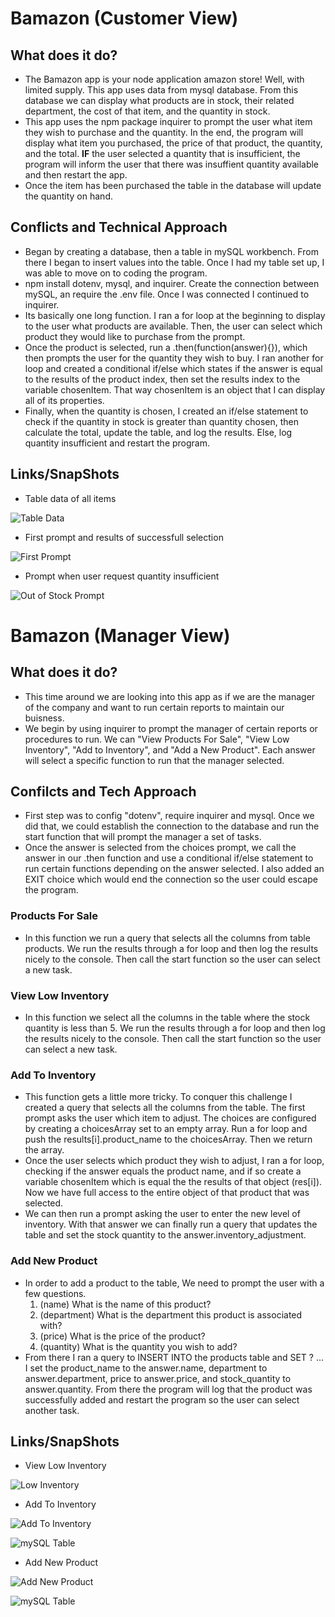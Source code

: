 # Bamazon (Customer View)

## What does it do?
* The Bamazon app is your node application amazon store! Well, with limited supply. This app uses data from mysql database. From this database we can display what products are in stock, their related department, the cost of that item, and the quantity in stock. 
* This app uses the npm package inquirer to prompt the user what item they wish to purchase and the quantity. In the end, the program will display what item you purchased, the price of that product, the quantity, and the total. **IF** the user selected a quantity that is insufficient, the program will inform the user that there was insuffient quantity available and then restart the app. 
* Once the item has been purchased the table in the database will update the quantity on hand. 

## Conflicts and Technical Approach
* Began by creating a database, then a table in mySQL workbench. From there I began to insert values into the table. Once I had my table set up, I was able to move on to coding the program. 
* npm install dotenv, mysql, and inquirer. Create the connection between mySQL, an require the .env file. Once I was connected I continued to inquirer.
* Its basically one long function. I ran a for loop at the beginning to display to the user what products are available. Then, the user can select which product they would like to purchase from the prompt.
* Once the product is selected, run a .then(function(answer){}), which then prompts the user for the quantity they wish to buy. I ran another for loop and created a conditional if/else which states if the answer is equal to the results of the product index, then set the results index to the variable chosenItem. That way chosenItem is an object that I can display all of its properties. 
* Finally, when the quantity is chosen, I created an if/else statement to check if the quantity in stock is greater than quantity chosen, then calculate the total, update the table, and log the results. Else, log quantity insufficient and restart the program. 

## Links/SnapShots

- Table data of all items

![Table Data](img/BamazonTable.png "Table Data")

- First prompt and results of successfull selection

![First Prompt](img/BamazonPrompt.png "First Prompt")

- Prompt when user request quantity insufficient

![Out of Stock Prompt](img/BamazonPrompt2.png "Out of Stock")

# Bamazon (Manager View)

## What does it do?
* This time around we are looking into this app as if we are the manager of the company and want to run certain reports to maintain our buisness.
* We begin by using inquirer to prompt the manager of certain reports or procedures to run. We can "View Products For Sale", "View Low Inventory", "Add to Inventory", and "Add a New Product". Each answer will select a specific function to run that the manager selected. 

## Confilcts and Tech Approach
* First step was to config "dotenv", require inquirer and mysql. Once we did that, we could establish the connection to the database and run the start function that will prompt the manager a set of tasks. 
* Once the answer is selected from the choices prompt, we call the answer in our .then function and use a conditional if/else statement to run certain functions depending on the answer selected. I also added an EXIT choice which would end the connection so the user could escape the program.

### Products For Sale
* In this function we run a query that selects all the columns from table products. We run the results through a for loop and then log the results nicely to the console. Then call the start function so the user can select a new task.

### View Low Inventory 
* In this function we select all the columns in the table where the stock quantity is less than 5. We run the results through a for loop and then log the results nicely to the console. Then call the start function so the user can select a new task.

### Add To Inventory 
* This function gets a little more tricky. To conquer this challenge I created a query that selects all the columns from the table. The first prompt asks the user which item to adjust. The choices are configured by creating a choicesArray set to an empty array. Run a for loop and push the results[i].product_name to the choicesArray. Then we return the array. 
* Once the user selects which product they wish to adjust, I ran a for loop, checking if the answer equals the product name, and if so create a variable chosenItem which is equal the the results of that object (res[i]). Now we have full access to the entire object of that product that was selected.
* We can then run a prompt asking the user to enter the new level of inventory. With that answer we can finally run a query that updates the table and set the stock quantity to the answer.inventory_adjustment. 

### Add New Product 
* In order to add a product to the table, We need to prompt the user with a few questions. 
    1. (name) What is the name of this product?
    2. (department) What is the department this product is associated with?
    3. (price) What is the price of the product?
    4. (quantity) What is the quantity you wish to add?
* From there I ran a query to INSERT INTO the products table and SET ? ... I set the product_name to the answer.name, department to answer.department, price to answer.price, and stock_quantity to answer.quantity. From there the program will log that the product was successfully added and restart the program so the user can select another task. 

## Links/SnapShots

- View Low Inventory 

![Low Inventory](img/BamazonManager.png "Low Inventory")

- Add To Inventory

![Add To Inventory](img/BamazonManagerAddInventory.png "Add Inventory")

![mySQL Table](img/BamazonManagerAddInventory2.png "mySQL Table")

- Add New Product

![Add New Product](img/BamazonManagerAddProduct.png "add product")

![mySQL Table](img/BamazonManagerAddProduct2.png "mySQL Table")